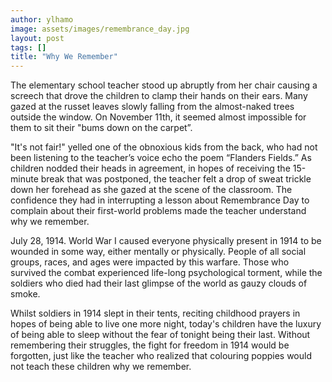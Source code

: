 ```yaml
---
author: ylhamo
image: assets/images/remembrance_day.jpg
layout: post
tags: []
title: "Why We Remember"
---
```


The elementary school teacher stood up abruptly from her chair causing a
screech that drove the children to clamp their hands on their ears. Many
gazed at the russet leaves slowly falling from the almost-naked trees
outside the window. On November 11th, it seemed almost impossible for
them to sit their "bums down on the carpet”.

"It's not fair!" yelled one of the obnoxious kids from the back, who had
not been listening to the teacher’s voice echo the poem “Flanders
Fields.” As children nodded their heads in agreement, in hopes of
receiving the 15-minute break that was postponed, the teacher felt a
drop of sweat trickle down her forehead as she gazed at the scene of the
classroom. The confidence they had in interrupting a lesson about
Remembrance Day to complain about their first-world problems made the
teacher understand why we remember.

July 28, 1914. World War I caused everyone physically present in 1914 to
be wounded in some way, either mentally or physically. People of all
social groups, races, and ages were impacted by this warfare. Those who
survived the combat experienced life-long psychological torment, while
the soldiers who died had their last glimpse of the world as gauzy
clouds of smoke.

Whilst soldiers in 1914 slept in their tents, reciting childhood prayers
in hopes of being able to live one more night, today's children have the
luxury of being able to sleep without the fear of tonight being their
last. Without remembering their struggles, the fight for freedom in 1914
would be forgotten, just like the teacher who realized that colouring
poppies would not teach these children why we remember.

